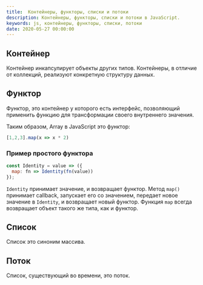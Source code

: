 ```yaml
---
title:  Контейнеры, функторы, списки и потоки
description: Контейнеры, функторы, списки и потоки в JavaScript.
keywords: js, контейнеры, функторы, списки, потоки
date: 2020-05-27 00:00:00
---
```

## Контейнер

Контейнер инкапсулирует объекты других типов. Контейнеры, в отличие от коллекций, реализуют конкретную структуру данных.

## Функтор

Функтор, это контейнер у которого есть интерфейс, позволяющий применить функцию для трансформации своего внутреннего значения.

Таким образом, Array в JavaScript это функтор:

```js
[1,2,3].map(x => x * 2)
```

### Пример простого функтора

```js
const Identity = value => ({
  map: fn => Identity(fn(value))
});
```

```Identity``` принимает значение, и возвращает функтор. Метод ```map()``` принимает callback, запускает его со значением, передает новое значение в ```Identity```, и возвращает новый функтор. Функция ```map``` всегда возвращает объект такого же типа, как и функтор.

## Cписок

Список это синоним массива.

## Поток

Список, существующий во времени, это поток.  
